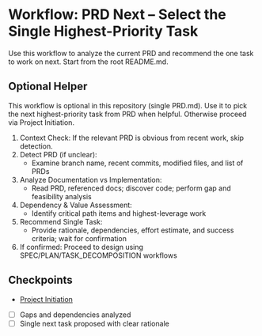 # Workflow: PRD Next – Select the Single Highest-Priority Task

Use this workflow to analyze the current PRD and recommend the one task to work on next. Start from the root README.md.

## Optional Helper

This workflow is optional in this repository (single PRD.md). Use it to pick the next highest-priority task from PRD when helpful. Otherwise proceed via Project Initiation.


1. Context Check: If the relevant PRD is obvious from recent work, skip detection.
2. Detect PRD (if unclear):
   - Examine branch name, recent commits, modified files, and list of PRDs
3. Analyze Documentation vs Implementation:
   - Read PRD, referenced docs; discover code; perform gap and feasibility analysis
4. Dependency & Value Assessment:
   - Identify critical path items and highest-leverage work
5. Recommend Single Task:
   - Provide rationale, dependencies, effort estimate, and success criteria; wait for confirmation
6. If confirmed: Proceed to design using SPEC/PLAN/TASK_DECOMPOSITION workflows

## Checkpoints

- [Project Initiation](project-initiation.md)
- [ ] Gaps and dependencies analyzed
- [ ] Single next task proposed with clear rationale
